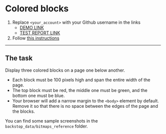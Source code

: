# Colored blocks
1. Replace `<your_account>` with your Github username in the links
    - [DEMO LINK](https://oleksiiKondrashov.github.io/layout_colored-blocks/)
    - [TEST REPORT LINK](https://oleksiiKondrashov.github.io/layout_colored-blocks/report/html_report/)
2. Follow [this instructions](https://mate-academy.github.io/layout_task-guideline/)
___

## The task
Display three colored blocks on a page one below another.
 
- Each block must be 100 pixels high and span the entire width of the page.
- The top block must be red, the middle one must be green, and the bottom one must be blue.
- Your browser will add a narrow margin to the `<body>` element by default. Remove it so that there is no space between the edges of the page and the blocks.

You can find some sample screenshots in the `backstop_data/bitmaps_reference` folder.
